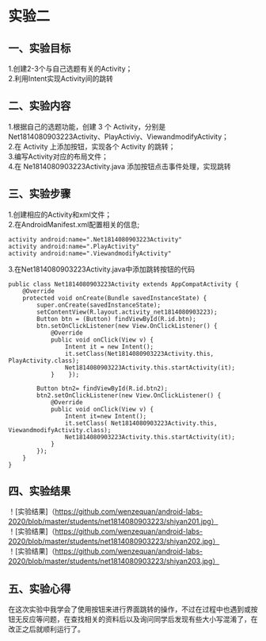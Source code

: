 # 实验二  


## 一、实验目标

 1.创建2-3个与自己选题有关的Activity；     
 2.利用Intent实现Activity间的跳转  

## 二、实验内容  
1.根据自己的选题功能，创建 3 个 Activity，分别是Net1814080903223Activity、PlayActiviy、ViewandmodifyActivity；      
2.在 Activity 上添加按钮，实现各个 Activity 的跳转；    
3.编写Activity对应的布局文件；    
4.在 Ne1814080903223Activity.java 添加按钮点击事件处理，实现跳转   

## 三、实验步骤  
1.创建相应的Activity和xml文件；    
2.在AndroidManifest.xml配置相关的信息;  
``` 
activity android:name=".Net1814080903223Activity"     
activity android:name=".PlayActivity"   
activity android:name=".ViewandmodifyActivity"  
``` 
3.在Net1814080903223Activity.java中添加跳转按钮的代码  
``` 
public class Net1814080903223Activity extends AppCompatActivity {  
    @Override  
    protected void onCreate(Bundle savedInstanceState) {  
        super.onCreate(savedInstanceState);  
        setContentView(R.layout.activity_net1814080903223);  
        Button btn = (Button) findViewById(R.id.btn);  
        btn.setOnClickListener(new View.OnClickListener() {  
            @Override  
            public void onClick(View v) {  
                Intent it = new Intent();  
                it.setClass(Net1814080903223Activity.this, PlayActivity.class);  
                Net1814080903223Activity.this.startActivity(it);  
            }    });  

        Button btn2= findViewById(R.id.btn2);  
        btn2.setOnClickListener(new View.OnClickListener() {  
            @Override  
            public void onClick(View v) {  
                Intent it=new Intent();  
                it.setClass( Net1814080903223Activity.this, ViewandmodifyActivity.class);  
                Net1814080903223Activity.this.startActivity(it);  
            }    
        });  
    }  
}   
```   
## 四、实验结果
！[实验结果]（https://github.com/wenzequan/android-labs-2020/blob/master/students/net1814080903223/shiyan201.jpg）  
！[实验结果]（https://github.com/wenzequan/android-labs-2020/blob/master/students/net1814080903223/shiyan202.jpg）  
！[实验结果]（https://github.com/wenzequan/android-labs-2020/blob/master/students/net1814080903223/shiyan203.jpg）  
## 五、实验心得
在这次实验中我学会了使用按钮来进行界面跳转的操作，不过在过程中也遇到或按钮无反应等问题，在查找相关的资料后以及询问同学后发现有些大小写混淆了，在改正之后就顺利运行了。
